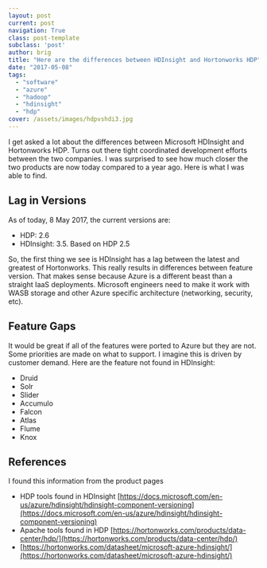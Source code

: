 ```yaml
---
layout: post
current: post
navigation: True
class: post-template
subclass: 'post'
author: brig
title: "Here are the differences between HDInsight and Hortonworks HDP"
date: "2017-05-08"
tags: 
  - "software"
  - "azure"
  - "hadoop"
  - "hdinsight"
  - "hdp"
cover: /assets/images/hdpvshdi3.jpg
---
```


I get asked a lot about the differences between Microsoft HDInsight and Hortonworks HDP. Turns out there tight coordinated development efforts between the two companies. I was surprised to see how much closer the two products are now today compared to a year ago. Here is what I was able to find.

## Lag in Versions

As of today, 8 May 2017, the current versions are:

- HDP: 2.6
- HDInsight: 3.5. Based on HDP 2.5

So, the first thing we see is HDInsight has a lag between the latest and greatest of Hortonworks. This really results in differences between feature version. That makes sense because Azure is a different beast than a straight IaaS deployments. Microsoft engineers need to make it work with WASB storage and other Azure specific architecture (networking, security, etc).

## Feature Gaps

It would be great if all of the features were ported to Azure but they are not. Some priorities are made on what to support. I imagine this is driven by customer demand. Here are the feature not found in HDInsight:

- Druid
- Solr
- Slider
- Accumulo
- Falcon
- Atlas
- Flume
- Knox

## References

I found this information from the product pages

- HDP tools found in HDInsight [https://docs.microsoft.com/en-us/azure/hdinsight/hdinsight-component-versioning](https://docs.microsoft.com/en-us/azure/hdinsight/hdinsight-component-versioning)
- Apache tools found in HDP [https://hortonworks.com/products/data-center/hdp/](https://hortonworks.com/products/data-center/hdp/)
- [https://hortonworks.com/datasheet/microsoft-azure-hdinsight/](https://hortonworks.com/datasheet/microsoft-azure-hdinsight/)
